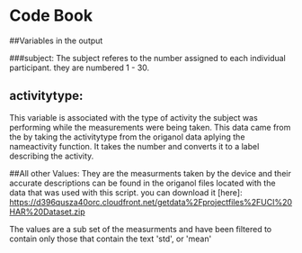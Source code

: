 Code Book
==
##Variables in the output

###subject:
The subject referes to the number assigned to each individual participant. they are numbered 1 - 30.

## activitytype:
This variable is associated with the type of activity the subject was performing while the measurements were being taken. This data came from the by taking the activitytype from the origanol data aplying the nameactivity function. It takes the number and converts it to a label describing the activity.

##All other Values: They are the measurments taken by the device and their accurate descriptions can be found in the origanol files located with the data that was used with this script. you can download it [here]: https://d396qusza40orc.cloudfront.net/getdata%2Fprojectfiles%2FUCI%20HAR%20Dataset.zip

The values are a sub set of the measurments and have been filtered to contain only those that contain the text 'std', or 'mean'